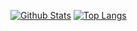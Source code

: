 [![Github Stats](https://github-readme-stats.vercel.app/api?username=itzthemeow&show_icons=true&theme=radical)](https://github.com/)
[![Top Langs](https://github-readme-stats.vercel.app/api/top-langs/?username=itzthemeow&layout=compact&theme=radical)](https://github.com/)
